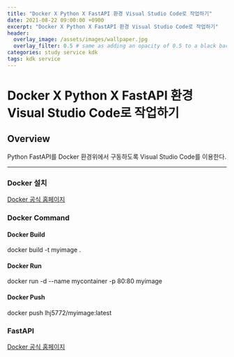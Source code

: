 ```yaml
---
title: "Docker X Python X FastAPI 환경 Visual Studio Code로 작업하기"
date: 2021-08-22 09:00:00 +0900
excerpt: "Docker X Python X FastAPI 환경 Visual Studio Code로 작업하기"
header:
  overlay_image: /assets/images/wallpaper.jpg
  overlay_filter: 0.5 # same as adding an opacity of 0.5 to a black background
categories: study service kdk
tags: kdk service
---
```

Docker X Python X FastAPI 환경 Visual Studio Code로 작업하기
=============

## Overview
Python FastAPI를 Docker 환경위에서 구동하도록 Visual Studio Code를 이용한다.
* * *

### Docker 설치
[Docker 공식 홈페이지](https://docs.docker.com/desktop/windows/install/)

### Docker Command
#### Docker Build
docker build -t myimage .    
#### Docker Run
docker run -d --name mycontainer -p 80:80 myimage
#### Docker Push
docker push lhj5772/myimage:latest

### FastAPI
[Docker 공식 홈페이지](https://fastapi.tiangolo.com/deployment/docker/)